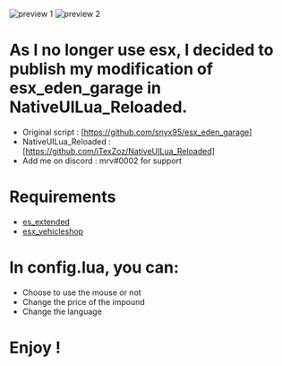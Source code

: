 ![preview 1](https://imgur.com/yBcWr8Y.png)
![preview 2](https://imgur.com/ZoaSLq4.png)

# As I no longer use esx, I decided to publish my modification of esx_eden_garage in NativeUILua_Reloaded.

- Original script : [https://github.com/snyx95/esx_eden_garage]
- NativeUILua_Reloaded : [https://github.com/iTexZoz/NativeUILua_Reloaded]
- Add me on discord : mrv#0002 for support

# Requirements

- [es_extended](https://github.com/ESX-Org/es_extended)
- [esx_vehicleshop](https://github.com/ESX-Org/esx_vehicleshop)

# In config.lua, you can:

- Choose to use the mouse or not
- Change the price of the impound
- Change the language

# Enjoy !
